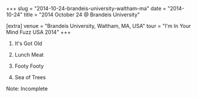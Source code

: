 +++
slug = "2014-10-24-brandeis-university-waltham-ma"
date = "2014-10-24"
title = "2014 October 24 @ Brandeis University"

[extra]
venue = "Brandeis University, Waltham, MA, USA"
tour = "I'm In Your Mind Fuzz USA 2014"
+++


 1. It's Got Old

 2. Lunch Meat

 3. Footy Footy

 4. Sea of Trees


Note: Incomplete
